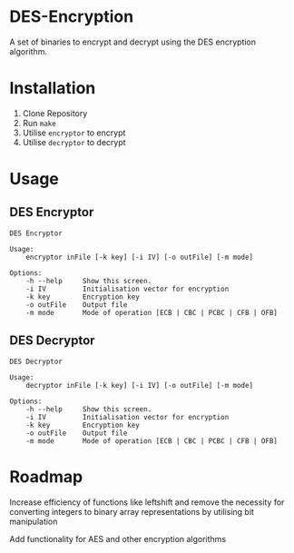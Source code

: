 # DES-Encryption

A set of binaries to encrypt and decrypt using the DES encryption algorithm.

# Installation

1. Clone Repository 
2. Run `make`
3. Utilise `encryptor` to encrypt
4. Utilise `decryptor` to decrypt

# Usage

## DES Encryptor

```
DES Encryptor

Usage:
    encryptor inFile [-k key] [-i IV] [-o outFile] [-m mode]

Options:
    -h --help     Show this screen.
    -i IV         Initialisation vector for encryption
    -k key        Encryption key
    -o outFile    Output file
    -m mode       Mode of operation [ECB | CBC | PCBC | CFB | OFB]
```

## DES Decryptor

```
DES Decryptor

Usage:
    decryptor inFile [-k key] [-i IV] [-o outFile] [-m mode]

Options:
    -h --help     Show this screen.
    -i IV         Initialisation vector for encryption
    -k key        Encryption key
    -o outFile    Output file
    -m mode       Mode of operation [ECB | CBC | PCBC | CFB | OFB]
```

# Roadmap

Increase efficiency of functions like leftshift
and remove the necessity for converting integers to binary array representations by utilising bit manipulation

Add functionality for AES and other encryption algorithms
